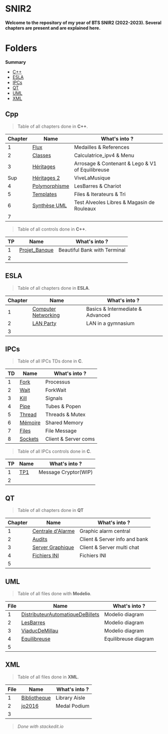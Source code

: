 # SNIR2
**Welcome to the repository of my year of BTS SNIR2 (2022-2023). Several chapters are present and are explained here.**

# Folders
**Summary**

- [C++](#cpp)
- [ESLA](#esla)
- [IPCs](#ipcs)
- [QT](#qt)
- [UML](#uml)
- [XML](#xml)

## Cpp
> Table of all chapters done in **C++**.

|Chapter|Name        |What's into ?       |
|-------|------------|--------------------|
|1|[Flux](https://github.com/ClementDaguenet/SNIR2/tree/main/C%2B%2B/CH1_Les_Flux)|Medailles & References|
|2|[Classes](https://github.com/ClementDaguenet/SNIR2/tree/main/C%2B%2B/CH2_Les_Classes) |Calculatrice_ipv4 & Menu|
|3|[Héritages](https://github.com/ClementDaguenet/SNIR2/tree/main/C%2B%2B/CH3_LesHeritages)|Arrosage & Contenant & Lego & V1 of Equilibreuse|
|Sup|[Héritages 2](https://github.com/ClementDaguenet/SNIR2/tree/main/C%2B%2B/CHSUP_Heritage)|ViveLaMusique|
|4|[Polymorphisme](https://github.com/ClementDaguenet/SNIR2/tree/main/C%2B%2B/CH4_Polymorphisme)|LesBarres & Chariot|
|5|[Templates](https://github.com/ClementDaguenet/SNIR2/tree/main/C%2B%2B/CH5_Les_Templates)|Files & Iterateurs & Tri|
|6|[Synthèse UML](https://github.com/ClementDaguenet/SNIR2/tree/main/C%2B%2B/TPSynthese_UML)|Test Alveoles Libres & Magasin de Rouleaux|
|7|[]()||

> Table of all controls done in **C++**.

|TP     |Name        |What's into ?       |
|-------|------------|--------------------|
|1|[Projet_Banque](https://github.com/ClementDaguenet/SNIR2/tree/main/C%2B%2B/TPCTRL1_Projet_Banque/Banque)|Beautiful Bank with Terminal|
|2|||

## ESLA
> Table of all chapters done in **ESLA**.

|Chapter|Name        |What's into ?       |
|-------|------------|--------------------|
|1|[Computer Networking](https://github.com/ClementDaguenet/SNIR2/tree/main/ESLA/Computer%20Networking)|Basics & Intermediate & Advanced|
|2|[LAN Party](https://github.com/ClementDaguenet/SNIR2/tree/main/ESLA/LAN%20Party)|LAN in a gymnasium|
|3|||

## IPCs
> Table of all IPCs TDs done in **C**.

|TD|Name        |What's into ?                          |
|-------|------------|--------------------|
|1|[Fork](https://github.com/ClementDaguenet/SNIR2/tree/main/IPCs/C/TD1)|Processus|
|2|[Wait](https://github.com/ClementDaguenet/SNIR2/tree/main/IPCs/C/TD2)|ForkWait|
|3|[Kill](https://github.com/ClementDaguenet/SNIR2/tree/main/IPCs/C/TD3)|Signals|
|4|[Pipe](https://github.com/ClementDaguenet/SNIR2/tree/main/IPCs/C/TD4)|Tubes & Popen|
|5|[Thread](https://github.com/ClementDaguenet/SNIR2/tree/main/IPCs/C/TD5)|Threads & Mutex|
|6|[Mémoire](https://github.com/ClementDaguenet/SNIR2/tree/main/IPCs/C/TD6)|Shared Memory|
|7|[Files](https://github.com/ClementDaguenet/SNIR2/tree/main/IPCs/C/TD7)|File Message|
|8|[Sockets](https://github.com/ClementDaguenet/SNIR2/tree/main/IPCs/C/Sockets)|Client & Server coms|

> Table of all IPCs controls done in **C**.

|TP     |Name        |What's into ?       |
|-------|------------|--------------------|
|1|[TP1](https://github.com/ClementDaguenet/SNIR2/tree/main/IPCs/TP/TP1)|Message Cryptor(WIP)|
|2|||

## QT
> Table of all chapters done in **QT**

|Chapter|Name        |What's into ?       |
|-------|------------|--------------------|
|1|[Centrale d'Alarme](https://github.com/ClementDaguenet/SNIR2/tree/main/QT/CentraleDalarme)|Graphic alarm central|
|2|[Audits](https://github.com/ClementDaguenet/SNIR2/tree/main/QT/Audits)|Client & Server info and bank|
|3|[Server Graphique](https://github.com/ClementDaguenet/SNIR2/tree/main/QT/Server_client_graphique)|Client & Server multi chat|
|4|[Fichiers INI](https://github.com/ClementDaguenet/SNIR2/tree/main/QT/Fichiers_INI)|Fichiers INI|
|5|[]()||

## UML
> Table of all files done with **Modelio**.

|File|Name        |What's into ?                          |
|-------|------------|--------------------|
|1|[DistributeurAutomatiqueDeBillets](https://github.com/ClementDaguenet/SNIR2/tree/main/UML/DistributeurAutomatiqueDeBillets)|Modelio diagram|
|2|[LesBarres](https://github.com/ClementDaguenet/SNIR2/tree/main/UML/LesBarres) |Modelio diagram|
|3|[ViaducDeMillau](https://github.com/ClementDaguenet/SNIR2/tree/main/UML/ViaducDeMillau)|Modelio diagram|
|4|[Equilibreuse](https://github.com/ClementDaguenet/SNIR2/tree/main/UML/Equilibreuse_CoursUML)|Equilibreuse diagram|
|5|[]()||

## XML
> Table of all files done in **XML**.

|File|Name        |What's into ?                          |
|-------|------------|--------------------|
|1|[Bibliotheque](https://github.com/ClementDaguenet/SNIR2/tree/main/XML/Bibliotheque)|Library Aisle|
|2|[jo2016](https://github.com/ClementDaguenet/SNIR2/tree/main/XML/jo2016)|Medal Podium|
|3|[]()||

>*Done with stackedit.io*
